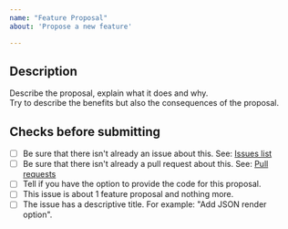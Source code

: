 ```yaml
---
name: "Feature Proposal"
about: 'Propose a new feature'

---
```


## Description
Describe the proposal, explain what it does and why.  
Try to describe the benefits but also the consequences of the proposal.

## Checks before submitting
* [ ] Be sure that there isn't already an issue about this. See: [Issues list](https://github.com/phpmd/phpmd/issues)
* [ ] Be sure that there isn't already a pull request about this. See: [Pull requests](https://github.com/phpmd/phpmd/pulls)
* [ ] Tell if you have the option to provide the code for this proposal.
* [ ] This issue is about 1 feature proposal and nothing more.
* [ ] The issue has a descriptive title. For example: "Add JSON render option".
